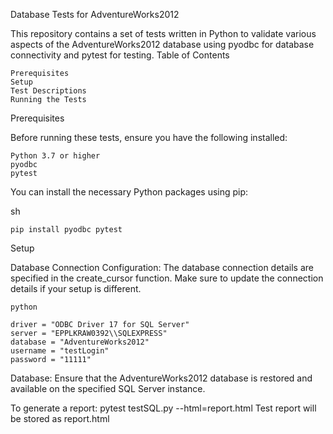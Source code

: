Database Tests for AdventureWorks2012

This repository contains a set of tests written in Python to validate various aspects of the AdventureWorks2012 database using pyodbc for database connectivity and pytest for testing.
Table of Contents

    Prerequisites
    Setup
    Test Descriptions
    Running the Tests

Prerequisites

Before running these tests, ensure you have the following installed:

    Python 3.7 or higher
    pyodbc
    pytest

You can install the necessary Python packages using pip:

sh

    pip install pyodbc pytest

Setup

Database Connection Configuration:
The database connection details are specified in the create_cursor function. Make sure to update the connection details if your setup is different.

    python

    driver = "ODBC Driver 17 for SQL Server"
    server = "EPPLKRAW0392\\SQLEXPRESS"
    database = "AdventureWorks2012"
    username = "testLogin"
    password = "11111"

Database:
Ensure that the AdventureWorks2012 database is restored and available on the specified SQL Server instance.

To generate a report:
pytest testSQL.py --html=report.html
Test report will be stored  as report.html
